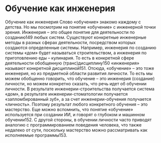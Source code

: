 # Обучение как инженерия

Обучение как инженерия
Слово «обучение» знакомо каждому с детства. Но мы посмотрим на понятие «обучение» с инженерной точки зрения. Инженерия – это общее понятие для деятельности по созданию149 любых систем. Существуют конкретные инженерные методы в разных сферах деятельности, посредством которых создаются определенные системы. Например, инженерия по созданию системы «дом» будет называться строительством, а инженерия по приготовлению еды – кулинария. То есть в конкретной сфере деятельности обобщенную (транс)дисциплину150 «инженерия» называют конкретной дисциплиной151.
Отсюда, «обучение» – это тоже инженерия, но из предметной области развития личности. То есть мы можем обобщенно говорить, что обучение – это инженерия (создание) личности, но можем конкретно сказать, что речь идет об обучении личности. В результате инженерии-строительства получается система «дом», в результате инженерии-стоматологии получается «запломбированный зуб», а за счет инженерии-обучения получается «личность». Поэтому результат любого конкретного обучения – это мастерство. 
Еще можно вспомнить, что понятие «обучение» используется при создании ИИ, и говорят о глубоком и машинном обучении152. С другой стороны, в обучении личности часто приводят аналогию с программированием поведения человека, что также недалеко от сути, поскольку мастерство можно рассматривать как исполняемые программы153.
